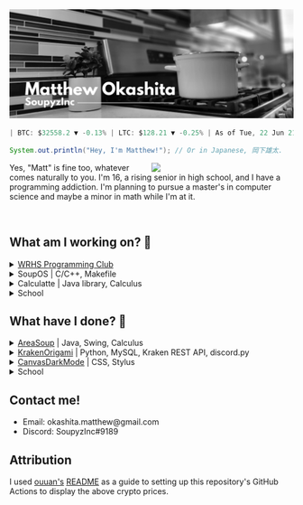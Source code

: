 <!--
    Thanks for peeking under the hood! It's pretty neat right?

    While you are welcome to use this README as a guide, please
    DO NOT just blindly copy it. 1. It's never good to blindly 
    copy code you don't understand and 2. You may end up leaving
    my information in your README.

    I'm glad you enjoyed my README enough to take a peak under 
    the hood! <3
        - Matthew Okashita | SoupyzInc (https://github.com/SoupyzInc)
-->

<img src="https://github.com/SoupyzInc/SoupyzInc/blob/master/Images/GitHub%20Banner.png" alt="Matthew Okashita | SoupyzInc">

<!--START_SECTION:crypto-prices-->
```java
| BTC: $32558.2 ▼ -0.13% | LTC: $128.21 ▼ -0.25% | As of Tue, 22 Jun 21 02:31:27 +0000 | From the Kraken REST API. |
```
<!--END_SECTION:crypto-prices-->

```java
System.out.println("Hey, I'm Matthew!"); // Or in Japanese, 岡下雄太.
```

<img align="right" width="50%" src="https://github-readme-stats.vercel.app/api?username=soupyzinc&hide=contribs&count_private=true&show_icons=true&theme=dark&title_color=9aa0a6&text_coolor+9aa0a6&icon_color=CAD1D9&bg_color=00000000">
<p>Yes, "Matt" is fine too, whatever comes naturally to you. I'm 16, a rising senior in high school, and I have a programming addiction. I'm planning to pursue a master's in computer science and maybe a minor in math while I'm at it.</p>

<br>

<h2>What am I working on? 🤔</h2>
<details>
    <summary><a href="https://github.com/WRHS-Programming-Club">WRHS Programming Club</a></summary>
    <p><blockquote>Cofounder and president of the WRHS Programming Club.</blockquote></p>
</details>
<details>
    <summary>SoupOS | C/C++, Makefile</summary>
    <p><blockquote>My own operating system built from scratch. Being made with the guidance of <a href="https://www.youtube.com/watch?v=mpPbKEeWIHU&list=PLxN4E629pPnJxCQCLy7E0SQY_zuumOVyZ">Poncho's OS Dev series</a>. Currently debugging the page table manager.</blockquote></p>
</details>
<details>
    <summary>Calculatte | Java library, Calculus</summary>
    <p><blockquote>A simple Java calculus library. Why? Because I love math <i>and</i> programming! ❤️</blockquote></p>
</details>
<details>
    <summary>School</summary>
    <p><blockquote>Notable courses: AP Physics 2, AP Calculus BC, and AP Statistics.<br>Others: CodeQuest Orlando 2021 and marching/concert band.</blockquote></p>
</details>

<h2>What have I done? 🎉</h2>
<details>
    <summary><a href="https://github.com/SoupyzInc/AreaSoup">AreaSoup</a> | Java, Swing, Calculus</summary>
    <p><blockquote>A Java Swing app to visualize different integral approximation techniques.<br><br><img src="https://github.com/SoupyzInc/AreaSoup/blob/main/AreaSoup%20Demo.gif" alt="Demo of AreaSoup"></blockquote></p>
</details>
<details>
    <summary><a href="https://github.com/SoupyzInc/KrakenOrigami">KrakenOrigami</a> | Python, MySQL, Kraken REST API, discord.py</summary>
    <p><blockquote>A Discord bot written in Python to paper trade crypto currencies. It utilizes <a href="https://github.com/Rapptz/discord.py">discord.py</a> and MySQL to make and store paper trades. Prices are taken from the <a href="https://docs.kraken.com/rest/">Kraken REST API</a> using <a href="https://github.com/veox/python3-krakenex">krakenex</a>.<br><br><img src="https://github.com/SoupyzInc/KrakenOrigami/blob/main/Wiki/Kraken_Showcase.png" alt="KrakenOrigami Demo"></blockquote></p>
</details>
<details>
    <summary><a href="https://github.com/SoupyzInc/CanvasDarkMode">CanvasDarkMode</a> | CSS, Stylus</summary>
    <p><blockquote>An open source Stylus extension to give Canvas a dark mode. Now students can work late at night without burning their retinas out!<br><br><img src="https://github.com/SoupyzInc/CanvasDarkMode/blob/main/images/Dashboardv1.1.5.png" alt="CanvasDarkMode Demo"></blockquote></p>
</details>
<details>
    <summary>School</summary>
    <p><blockquote>Notable courses: AP Computer Science A, C# Programming (COP2360), AP Physics 1, AP Calculus AB, and AP English Language Composition.<br>Other achievements: CodeQuest Orlando 2020 (14th/~35), MOS Certified, Florida Marching Band 2019 Class 4A State Champions.</blockquote></p>
</details>

<h2>Contact me!</h2>
<ul>
    <li>Email: okashita.matthew@gmail.com</li>
    <li>Discord: SoupyzInc#9189</li>
</ul>

<h2>Attribution</h2>
I used <a href="https://github.com/ouuan">ouuan's</a> <a href="https://github.com/ouuan/ouuan">README</a> as a guide to setting up this repository's GitHub Actions to display the above crypto prices.
